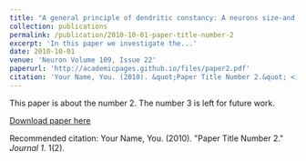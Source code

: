 ```yaml
---
title: "A general principle of dendritic constancy: A neurons size-and shape-invariant excitability"
collection: publications
permalink: /publication/2010-10-01-paper-title-number-2
excerpt: 'In this paper we investigate the...'
date: 2010-10-01
venue: 'Neuron Volume 109, Issue 22'
paperurl: 'http://academicpages.github.io/files/paper2.pdf'
citation: 'Your Name, You. (2010). &quot;Paper Title Number 2.&quot; <i>Journal 1</i>. 1(2).'
---
```

This paper is about the number 2. The number 3 is left for future work.

[Download paper here](http://academicpages.github.io/files/paper2.pdf)

Recommended citation: Your Name, You. (2010). "Paper Title Number 2." <i>Journal 1</i>. 1(2).
